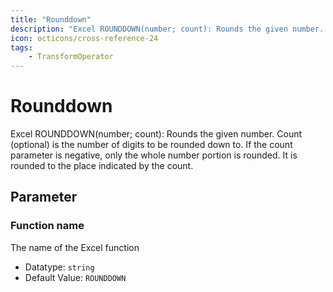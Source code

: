 ```yaml
---
title: "Rounddown"
description: "Excel ROUNDDOWN(number; count): Rounds the given number. Count (optional) is the number of digits to be rounded down to. If the count parameter is negative, only the whole number portion is rounded. It is rounded to the place indicated by the count."
icon: octicons/cross-reference-24
tags: 
    - TransformOperator
---
```

# Rounddown
<!-- This file was generated - DO NOT CHANGE IT MANUALLY -->



Excel ROUNDDOWN(number; count): Rounds the given number. Count (optional) is the number of digits to be rounded down to. If the count parameter is negative, only the whole number portion is rounded. It is rounded to the place indicated by the count.

## Parameter

### Function name

The name of the Excel function

- Datatype: `string`
- Default Value: `ROUNDDOWN`



